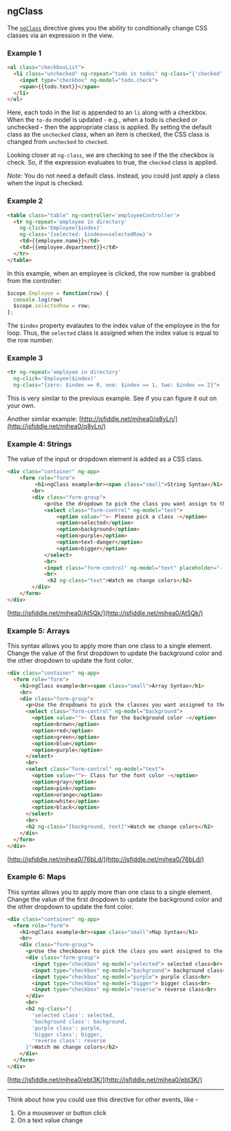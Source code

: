 ## ngClass

The [`ngClass`](https://docs.angularjs.org/api/ng/directive/ngClass) directive gives you the ability to conditionally change CSS classes via an expression in the view. 

### Example 1

```html
<ul class="checkboxList">
  <li class="unchecked" ng-repeat="todo in todos" ng-class="{'checked': todo.check}">
    <input type="checkbox" ng-model="todo.check">
    <span>{{todo.text}}</span>
  </li>
</ul>
```

Here, each todo in the list is appended to an `li` along with a checkbox. When the `to-do` model is updated - e.g., when a todo is checked or unchecked - then the appropriate class is applied. By setting the default class as the `unchecked` class, when an item is checked, the CSS class is changed from `unchecked` to `checked`.

Looking closer at `ng-class`, we are checking to see if the the checkbox is check. So, if the expression evaluates to true, the `checked` class is applied.

*Note*: You do not need a default class. Instead, you could just apply a class when the input is checked.

### Example 2

```html
<table class="table" ng-controller='employeeController'> 
  <tr ng-repeat='employee in directory' 
    ng-click='Employee($index)' 
    ng-class='{selected: $index==selectedRow}'> 
    <td>{{employee.name}}</td> 
    <td>{{employee.department}}</td>
  </tr> 
</table>
```

In this example, when an employee is clicked, the row number is grabbed from the controller:

```javascript
$scope.Employee = function(row) { 
  console.log(row)
  $scope.selectedRow = row;
};
```

The `$index` property evalautes to the index value of the employee in the for loop. Thus, the `selected` class is assigned when the index value is equal to the row number.

### Example 3

```html
<tr ng-repeat='employee in directory' 
  ng-click='Employee($index)' 
  ng-class="{zero: $index == 0, one: $index == 1, two: $index == 2}">
```

This is very similar to the previous example. See if you can figure it out on your own.

Another similar example: [http://jsfiddle.net/mjhea0/q8yLn/](http://jsfiddle.net/mjhea0/q8yLn/)

### Example 4: Strings

The value of the input or dropdown element is added as a CSS class. 

```html
<div class="container" ng-app>
    <form role="form">
         <h1>ngClass example<br><span class="small">String Syntax</h1>
        <br>
        <div class="form-group">
            <p>Use the dropdown to pick the class you want assign to the below 'h2' element. Or type the name of the class in the input box.</p>
            <select class="form-control" ng-model="text">
                <option value="">- Please pick a class -</option>
                <option>selected</option>
                <option>background</option>
                <option>purple</option>
                <option>text-danger</option>
                <option>bigger</option>
            </select>
            <br>
            <input class="form-control" ng-model="text" placeholder="- Please type a class -">
            <br>
             <h2 ng-class="text">Watch me change colors</h2>
        </div>
    </form>
</div>
```

[http://jsfiddle.net/mjhea0/At5Qk/](http://jsfiddle.net/mjhea0/At5Qk/)

### Example 5: Arrays

This syntax allows you to apply more than one class to a single element. Change the value of the first dropdown to update the background color and the other dropdown to update the font color.


```html
<div class="container" ng-app>
  <form role="form">
    <h1>ngClass example<br><span class="small">Array Syntax</h1>
    <br>
    <div class="form-group">
      <p>Use the dropdowns to pick the classes you want assigned to the below 'h2' element.
      <select class="form-control" ng-model="background">
        <option value="">- Class for the background color -</option>
        <option>brown</option>
        <option>red</option>
        <option>green</option>
        <option>blue</option>
        <option>purple</option>
      </select>
      <br>
      <select class="form-control" ng-model="text">
        <option value="">- Class for the font color -</option>
        <option>gray</option>
        <option>pink</option>
        <option>orange</option>
        <option>white</option>
        <option>black</option>
      </select>
      <br>
      <h2 ng-class="[background, text]">Watch me change colors</h2>
    </div>
  </form>
</div>
```

[http://jsfiddle.net/mjhea0/76bLd/](http://jsfiddle.net/mjhea0/76bLd/)

### Example 6: Maps

This syntax allows you to apply more than one class to a single element. Change the value of the first dropdown to update the background color and the other dropdown to update the font color.


```html
<div class="container" ng-app>
  <form role="form">
    <h1>ngClass example<br><span class="small">Map Syntax</h1>
    <br>
    <div class="form-group">
      <p>Use the checkboxes to pick the class you want assigned to the below 'h2' element.
      <div class="form-group">
        <input type="checkbox" ng-model="selected"> selected class<br>
        <input type="checkbox" ng-model="background"> background class<br>
        <input type="checkbox" ng-model="purple"> purple class<br>
        <input type="checkbox" ng-model="bigger"> bigger class<br>
        <input type="checkbox" ng-model="reverse"> reverse class<br>
      </div>
      <br>
      <h2 ng-class="{
        'selected class': selected,
        'background class': background,
        'purple class': purple,
        'bigger class': bigger,
        'reverse class': reverse
      }">Watch me change colors</h2>
    </div>
  </form>
</div>
```

[http://jsfiddle.net/mjhea0/ebt3K/](http://jsfiddle.net/mjhea0/ebt3K/)

<hr>

Think about how you could use this directive for other events, like -

1. On a mouseover or button click
1. On a text value change

